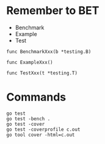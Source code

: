 # Remember to BET

- Benchmark
- Example
- Test

```
func BenchmarkXxx(b *testing.B)

func ExampleXxx()

func TestXxx(t *testing.T)
```

# Commands

```
go test
go test -bench .
go test -cover
go test -coverprofile c.out
go tool cover -html=c.out
```
